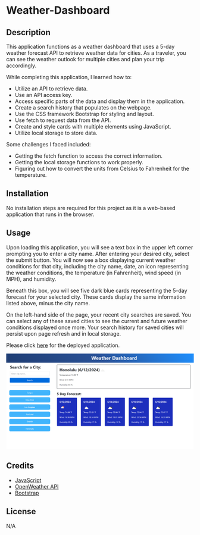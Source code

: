 # Weather-Dashboard

## Description
This application functions as a weather dashboard that uses a 5-day weather forecast API to retrieve weather data for cities. As a traveler, you can see the weather outlook for multiple cities and plan your trip accordingly.

While completing this application, I learned how to:

* Utilize an API to retrieve data.
* Use an API access key.
* Access specific parts of the data and display them in the application.
* Create a search history that populates on the webpage.
* Use the CSS framework Bootstrap for styling and layout.
* Use fetch to request data from the API.
* Create and style cards with multiple elements using JavaScript.
* Utilize local storage to store data.

Some challenges I faced included:

* Getting the fetch function to access the correct information.
* Getting the local storage functions to work properly.
* Figuring out how to convert the units from Celsius to Fahrenheit for the temperature.

## Installation
No installation steps are required for this project as it is a web-based application that runs in the browser.

## Usage
Upon loading this application, you will see a text box in the upper left corner prompting you to enter a city name. After entering your desired city, select the submit button. You will now see a box displaying current weather conditions for that city, including the city name, date, an icon representing the weather conditions, the temperature (in Fahrenheit), wind speed (in MPH), and humidity.

Beneath this box, you will see five dark blue cards representing the 5-day forecast for your selected city. These cards display the same information listed above, minus the city name.

On the left-hand side of the page, your recent city searches are saved. You can select any of these saved cities to see the current and future weather conditions displayed once more. Your search history for saved cities will persist upon page refresh and in local storage.

Please click [here](https://savannahmarshall.github.io/Weather-Dashboard/) for the deployed application.

![screenshot of weather dashboard](https://github.com/savannahmarshall/Weather-Dashboard/blob/main/assets/challenge-6%20screenshot.png)

## Credits
* [JavaScript](https://www.javascript.com/)
* [OpenWeather API](https://openweathermap.org/forecast5)
* [Bootstrap](https://getbootstrap.com/)

## License
N/A
